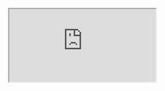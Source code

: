 <!-- TITLE: Controllers -->
<!-- SUBTITLE: A quick summary of Controllers -->

<iframe src="https://docs.google.com/spreadsheets/d/e/2PACX-1vSFcfeh8DPXU_ah9tUYrNGc6BjqynYN31azui_HoEXCW4LUwl7nAnpvWAVVI1zzfABUgSkAjQxZ894k/pubhtml?widget=true&amp;headers=false"></iframe>